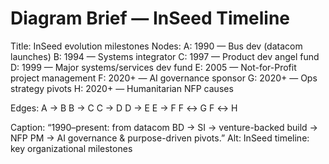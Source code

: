 # Diagram Brief — InSeed Timeline

Title: InSeed evolution milestones
Nodes:
A: 1990 — Bus dev (datacom launches)
B: 1994 — Systems integrator
C: 1997 — Product dev angel fund
D: 1999 — Major systems/services dev fund
E: 2005 — Not-for-Profit project management
F: 2020+ — AI governance sponsor
G: 2020+ — Ops strategy pivots
H: 2020+ — Humanitarian NFP causes

Edges:
A → B
B → C
C → D
D → E
E → F
F ↔ G
F ↔ H

Caption: “1990–present: from datacom BD → SI → venture-backed build → NFP PM → AI governance & purpose-driven pivots.”
Alt: InSeed timeline: key organizational milestones
